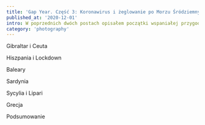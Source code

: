 ```yaml
---
title: 'Gap Year. Część 3: Koronawirus i żeglowanie po Morzu Śródziemnym'
published_at: '2020-12-01'
intro: W poprzednich dwóch postach opisałem początki wspaniałej przygody, którą rozpocząłem w 2019 roku. Dzisiaj zapraszam do przeczytania ostatniej, trzeciej części mojej historii. W Marcu wpłynęliśmy na Morze Śródziemne. Woda ocieplała się z dnia na dzień, pogoda robiła się coraz bardziej przyjemna. I właśnie wtedy złapał nas koronawirus.
category: 'photography'
---
```


Gibraltar i Ceuta

Hiszpania i Lockdown

Baleary

Sardynia

Sycylia i Lipari

Grecja

Podsumowanie

